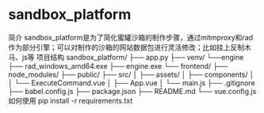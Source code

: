 # sandbox_platform
简介
sandbox_platform是为了简化蜜罐沙箱的制作步骤，通过mitmproxy和rad作为部分引擎；可以对制作的沙箱的网站数据包进行灵活修改；比如挂上反制木马、js等
项目结构
sandbox_platform/
├── app.py
├── venv/
└──engine
    ├── rad_windows_amd64.exe
    ├── engine.exe
└── frontend/
    ├── node_modules/
    ├── public/
    ├── src/
    │   ├── assets/
    │   ├── components/
    │   │   └── ExecuteCommand.vue
    │   ├── App.vue
    │   └── main.js
    ├── .gitignore
    ├── babel.config.js
    ├── package.json
    ├── README.md
    └── vue.config.js
如何使用
pip install -r requirements.txt

